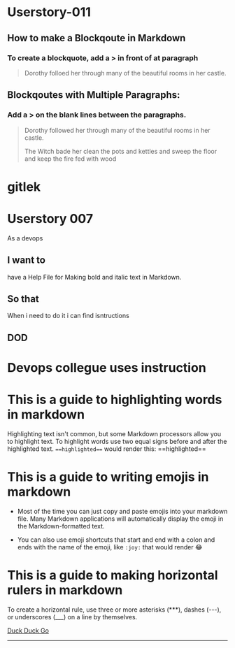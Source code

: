 # Userstory-011
## How to make a  Blockqoute in Markdown

### To create a blockquote, add a > in front of at paragraph
> Dorothy folloed her through many of the beautiful rooms in her castle.

## Blockqoutes with Multiple Paragraphs:
### Add a > on the blank lines between the paragraphs.

> Dorothy followed her through many of the beautiful rooms in her castle.
>
> The Witch bade her clean the pots and kettles and sweep the floor and keep the fire fed with wood

# gitlek
# Userstory 007
As a devops
## I want to
have a Help File for 
Making bold and italic text in Markdown.
## So that
When i need to do it i can find isntructions
## DOD
Devops collegue uses instruction
=======

# This is a guide to highlighting words in markdown

Highlighting text isn't common, but some Markdown processors allow you to highlight text. To highlight words use two equal signs before and after the highlighted text. `==highlighted==` would render this: ==highlighted== 

# This is a guide to writing emojis in markdown

- Most of the time you can just copy and paste emojis into your markdown file. Many Markdown applications will automatically display the emoji in the Markdown-formatted text.

- You can also use emoji shortcuts that start and end with a colon and ends with the name of the emoji, like `:joy:` that would render :joy:

# This is a guide to making horizontal rulers in markdown

To create a horizontal rule, use three or more asterisks (***), dashes (---), or underscores (___) on a line by themselves.

[Duck Duck Go](https://duckduckgo.com)
___
